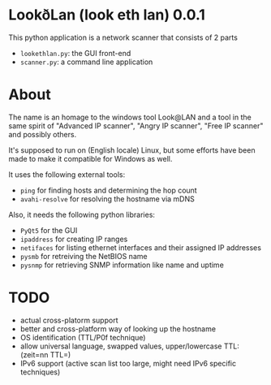 # LookðLan (look eth lan) 0.0.1
This python application is a network scanner that consists of 2 parts

* `lookethlan.py`: the GUI front-end
* `scanner.py`: a command line application

# About
The name is an homage to the windows tool Look@LAN and a tool in the same spirit of 
"Advanced IP scanner", "Angry IP scanner", "Free IP scanner" and possibly others.

It's supposed to run on (English locale) Linux, but some efforts have been made to make it compatible for Windows as well.

It uses the following external tools:
* `ping` for finding hosts and determining the hop count
* `avahi-resolve` for resolving the hostname via mDNS

Also, it needs the following python libraries:
* `PyQt5` for the GUI
* `ipaddress` for creating IP ranges
* `netifaces` for listing ethernet interfaces and their assigned IP addresses
* `pysmb` for retreiving the NetBIOS name
* `pysnmp` for retrieving SNMP information like name and uptime

# TODO
* actual cross-platorm support
* better and cross-platform way of looking up the hostname
* OS identification (TTL/P0f technique)
* allow universal language, swapped values, upper/lowercase TTL: (zeit=nn TTL=) 
* IPv6 support (active scan list too large, might need IPv6 specific techniques)



